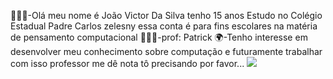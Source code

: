 🙋🏻‍♂️-Olá meu nome é João Victor Da Silva 
tenho 15 anos 
Estudo no Colégio Estadual Padre Carlos zelesny 
essa conta é para fins escolares na matéria de pensamento computacional 
👨🏻‍⚕️-prof: Patrick 
🌍-Tenho interesse em desenvolver meu conhecimento sobre computação e futuramente trabalhar com isso 
professor me dê nota tô precisando por favor...
![](https://media-manager.noticiasaominuto.com.br/1280/naom_6295c57dc40f1.jpg)
